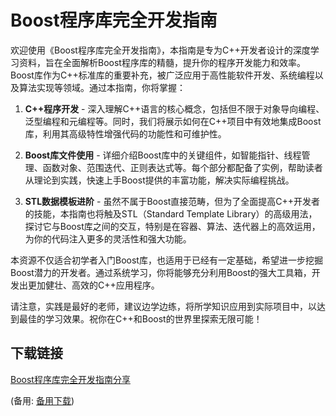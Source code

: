 # Boost程序库完全开发指南

欢迎使用《Boost程序库完全开发指南》，本指南是专为C++开发者设计的深度学习资料，旨在全面解析Boost程序库的精髓，提升你的程序开发能力和效率。Boost库作为C++标准库的重要补充，被广泛应用于高性能软件开发、系统编程以及算法实现等领域。通过本指南，你将掌握：

1. **C++程序开发** - 深入理解C++语言的核心概念，包括但不限于对象导向编程、泛型编程和元编程等。同时，我们将展示如何在C++项目中有效地集成Boost库，利用其高级特性增强代码的功能性和可维护性。

2. **Boost库文件使用** - 详细介绍Boost库中的关键组件，如智能指针、线程管理、函数对象、范围迭代、正则表达式等。每个部分都配备了实例，帮助读者从理论到实践，快速上手Boost提供的丰富功能，解决实际编程挑战。

3. **STL数据模板进阶** - 虽然不属于Boost直接范畴，但为了全面提高C++开发者的技能，本指南也将触及STL（Standard Template Library）的高级用法，探讨它与Boost库之间的交互，特别是在容器、算法、迭代器上的高效运用，为你的代码注入更多的灵活性和强大功能。

本资源不仅适合初学者入门Boost库，也适用于已经有一定基础，希望进一步挖掘Boost潜力的开发者。通过系统学习，你将能够充分利用Boost的强大工具箱，开发出更加健壮、高效的C++应用程序。

请注意，实践是最好的老师，建议边学边练，将所学知识应用到实际项目中，以达到最佳的学习效果。祝你在C++和Boost的世界里探索无限可能！

## 下载链接
[Boost程序库完全开发指南分享](https://pan.quark.cn/s/f7d3fe46f337) 

(备用: [备用下载](https://pan.baidu.com/s/1V6yv8mIVOBE0Ip-ICwI1RQ?pwd=1234))
